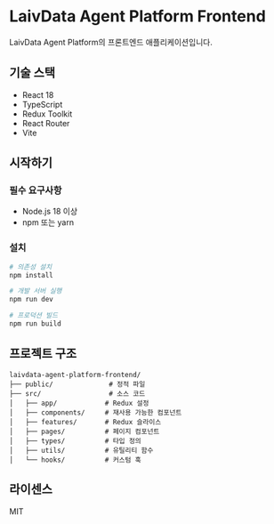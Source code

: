 # LaivData Agent Platform Frontend

LaivData Agent Platform의 프론트엔드 애플리케이션입니다.

## 기술 스택

- React 18
- TypeScript
- Redux Toolkit
- React Router
- Vite

## 시작하기

### 필수 요구사항

- Node.js 18 이상
- npm 또는 yarn

### 설치

```bash
# 의존성 설치
npm install

# 개발 서버 실행
npm run dev

# 프로덕션 빌드
npm run build
```

## 프로젝트 구조

```
laivdata-agent-platform-frontend/
├── public/              # 정적 파일
├── src/                 # 소스 코드
│   ├── app/            # Redux 설정
│   ├── components/     # 재사용 가능한 컴포넌트
│   ├── features/       # Redux 슬라이스
│   ├── pages/          # 페이지 컴포넌트
│   ├── types/          # 타입 정의
│   ├── utils/          # 유틸리티 함수
│   └── hooks/          # 커스텀 훅
```

## 라이센스

MIT 
